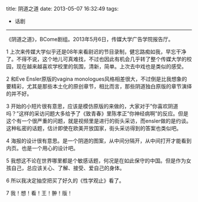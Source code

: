 title: 阴道之道
date: 2013-05-07 16:32:49
tags:
- 话剧
---

《阴道之道》，BCome剧组。2013年5月6日，传媒大学广告学院报告厅。

1 上次来传媒大学似乎还是08年来看尉迟的节目录制，健忘路痴如我，早忘干净了。不得不说，这个地儿可真难找，不过也因此有机会几乎转了整个传媒大学的校园，现在越来越喜欢学校里的氛围，清新，简单。上次去中戏也是类似的感受。

2 和Eve Ensler原版的vagina monologues风格相差很大，不过倒是比我想象的要精彩，尤其是那些本土化的原创章节，相比而言，那些阴道独白原版的章节演绎的并不好。

3 开始的小短片很有意思，应该是模仿原版的来做的，大家对于”你喜欢阴道吗？”这样的采访问题大多给予了《致青春》里陈孝正”你神经病啊”的反应。但是这个有一个很严重的问题，就是视频里是进行的街头采访，而ensler做的是约谈。这种私密的话题，估计即使在欧美开放国家，街头采访得到的答案也类似吧。

4 海报的设计很有意思。是一个阴道的图案，从中间分隔开，从中间打开才能看到内页。也是一个用心的设计吧。

5 我想这不论在世界哪里都是个敏感话题，何况是在如此保守的中国。但是作为女孩自己，总应该关心、了解、接受、爱自己的身体。

6 所以我决定抽空把买了好久的《性学观止》看了。

7 我！想！看！王！翀！版！

